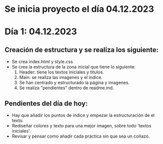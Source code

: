 # Se inicia proyecto el día 04.12.2023
# Día 1: 04.12.2023
## Creación de estructura y se realiza los siguiente:
- Se crea index.html y style.css
- Se crea la estructura de la zona inicial que tiene lo siguiente:
    1. Header: tiene los textos iniciales y titulos.
    2. Main: se realiza las imagenes y el indice.
    3. Se han centrado y estructurado la página y imagenes.
    4. Se realiza "pendientes" dentro de readme.md. 
## Pendientes del día de hoy:
- Hay que añadir los puntos de indice y empezar la estructuración de el texto.
- Rediseñar colores y texto para una mejor imagen, sobre todo 'textos iniciales'.
- Revisar y pensar como añadir cada práctica sin que sea un coñazo.